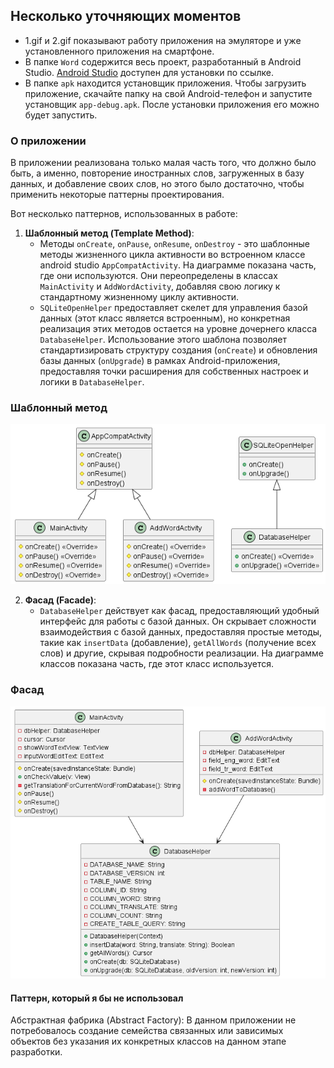 ## Несколько уточняющих моментов

- 1.gif и 2.gif показывают работу приложения на эмуляторе и уже установленного приложения на смартфоне.
- В папке `Word` содержится весь проект, разработанный в Android Studio. [Android Studio](https://developer.android.com/studio) доступен для установки по ссылке.
- В папке `apk` находится установщик приложения. Чтобы загрузить приложение, скачайте папку на свой Android-телефон и запустите установщик `app-debug.apk`. После установки приложения его можно будет запустить.

### О приложении

В приложении реализована только малая часть того, что должно было быть, а именно, повторение иностранных слов, загруженных в базу данных, и добавление своих слов, но этого было достаточно, чтобы применить некоторые паттерны проектирования.

Вот несколько паттернов, использованных в работе:


1. **Шаблонный метод (Template Method)**:
   - Методы `onCreate`, `onPause`, `onResume`, `onDestroy` - это шаблонные методы жизненного цикла активности во встроенном классе android studio `AppCompatActivity`. На диаграмме показана часть, где они используются. Они переопределены в классах `MainActivity` и `AddWordActivity`, добавляя свою логику к стандартному жизненному циклу активности. 
   - `SQLiteOpenHelper` предоставляет скелет для управления базой данных (этот класс является встроенным), но конкретная реализация этих методов остается на уровне дочернего класса `DatabaseHelper`. Использование этого шаблона позволяет стандартизировать структуру создания (`onCreate`) и обновления базы данных (`onUpgrade`) в рамках Android-приложения, предоставляя точки расширения для собственных настроек и логики в `DatabaseHelper`.

### Шаблонный метод

![Шаблонный метод](template.png)


2. **Фасад (Facade)**:
   - `DatabaseHelper` действует как фасад, предоставляющий удобный интерфейс для работы с базой данных. Он скрывает сложности взаимодействия с базой данных, предоставляя простые методы, такие как `insertData` (добавление), `getAllWords` (получение всех слов) и другие, скрывая подробности реализации. На диаграмме классов показана часть, где этот класс используется.

### Фасад

![Паттерн Фасад](facade.png)

#### Паттерн, который я бы не использовал

Абстрактная фабрика (Abstract Factory): В данном приложении не потребовалось создание семейства связанных или зависимых объектов без указания их конкретных классов на данном этапе разработки.
